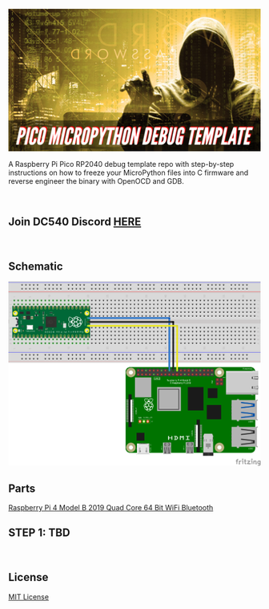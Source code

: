 ![image](https://github.com/mytechnotalent/pico-micropython-debug-template/blob/main/Pico%20MicroPython%20Debug%20Template-1.png?raw=true)

A Raspberry Pi Pico RP2040 debug template repo with step-by-step instructions on how to freeze your MicroPython files into C firmware and reverse engineer the binary with OpenOCD and GDB.

<br>

## Join DC540 Discord [HERE](https://discord.gg/TC9V9RCr5U)

<br>

## Schematic
![image](https://github.com/mytechnotalent/pico-micropython-debug-template/blob/main/schematic.png?raw=true)

## Parts
[Raspberry Pi 4 Model B 2019 Quad Core 64 Bit WiFi Bluetooth](https://www.amazon.com/Raspberry-Model-2019-Quad-Bluetooth/dp/B07TC2BK1X)


## STEP 1: TBD


<br>

## License
[MIT License](https://raw.githubusercontent.com/mytechnotalent/pico-micropython-debug-template/main/LICENSE)
